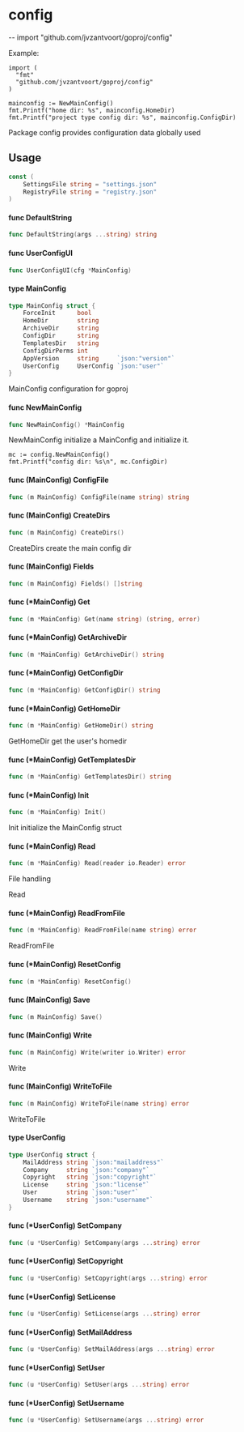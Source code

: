 # config
--
    import "github.com/jvzantvoort/goproj/config"

Example:

    import (
      "fmt"
      "github.com/jvzantvoort/goproj/config"
    )

    mainconfig := NewMainConfig()
    fmt.Printf("home dir: %s", mainconfig.HomeDir)
    fmt.Printf("project type config dir: %s", mainconfig.ConfigDir)

Package config provides configuration data globally used

## Usage

```go
const (
	SettingsFile string = "settings.json"
	RegistryFile string = "registry.json"
)
```

#### func  DefaultString

```go
func DefaultString(args ...string) string
```

#### func  UserConfigUI

```go
func UserConfigUI(cfg *MainConfig)
```

#### type MainConfig

```go
type MainConfig struct {
	ForceInit      bool
	HomeDir        string
	ArchiveDir     string
	ConfigDir      string
	TemplatesDir   string
	ConfigDirPerms int
	AppVersion     string     `json:"version"`
	UserConfig     UserConfig `json:"user"`
}
```

MainConfig configuration for goproj

#### func  NewMainConfig

```go
func NewMainConfig() *MainConfig
```
NewMainConfig initialize a MainConfig and initialize it.

    mc := config.NewMainConfig()
    fmt.Printf("config dir: %s\n", mc.ConfigDir)

#### func (MainConfig) ConfigFile

```go
func (m MainConfig) ConfigFile(name string) string
```

#### func (MainConfig) CreateDirs

```go
func (m MainConfig) CreateDirs()
```
CreateDirs create the main config dir

#### func (MainConfig) Fields

```go
func (m MainConfig) Fields() []string
```

#### func (*MainConfig) Get

```go
func (m *MainConfig) Get(name string) (string, error)
```

#### func (*MainConfig) GetArchiveDir

```go
func (m *MainConfig) GetArchiveDir() string
```

#### func (*MainConfig) GetConfigDir

```go
func (m *MainConfig) GetConfigDir() string
```

#### func (*MainConfig) GetHomeDir

```go
func (m *MainConfig) GetHomeDir() string
```
GetHomeDir get the user's homedir

#### func (*MainConfig) GetTemplatesDir

```go
func (m *MainConfig) GetTemplatesDir() string
```

#### func (*MainConfig) Init

```go
func (m *MainConfig) Init()
```
Init initialize the MainConfig struct

#### func (*MainConfig) Read

```go
func (m *MainConfig) Read(reader io.Reader) error
```
File handling

Read

#### func (*MainConfig) ReadFromFile

```go
func (m *MainConfig) ReadFromFile(name string) error
```
ReadFromFile

#### func (*MainConfig) ResetConfig

```go
func (m *MainConfig) ResetConfig()
```

#### func (MainConfig) Save

```go
func (m MainConfig) Save()
```

#### func (MainConfig) Write

```go
func (m MainConfig) Write(writer io.Writer) error
```
Write

#### func (MainConfig) WriteToFile

```go
func (m MainConfig) WriteToFile(name string) error
```
WriteToFile

#### type UserConfig

```go
type UserConfig struct {
	MailAddress string `json:"mailaddress"`
	Company     string `json:"company"`
	Copyright   string `json:"copyright"`
	License     string `json:"license"`
	User        string `json:"user"`
	Username    string `json:"username"`
}
```


#### func (*UserConfig) SetCompany

```go
func (u *UserConfig) SetCompany(args ...string) error
```

#### func (*UserConfig) SetCopyright

```go
func (u *UserConfig) SetCopyright(args ...string) error
```

#### func (*UserConfig) SetLicense

```go
func (u *UserConfig) SetLicense(args ...string) error
```

#### func (*UserConfig) SetMailAddress

```go
func (u *UserConfig) SetMailAddress(args ...string) error
```

#### func (*UserConfig) SetUser

```go
func (u *UserConfig) SetUser(args ...string) error
```

#### func (*UserConfig) SetUsername

```go
func (u *UserConfig) SetUsername(args ...string) error
```
